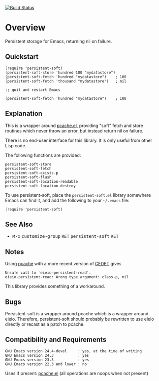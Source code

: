 [![Build Status](https://secure.travis-ci.org/rolandwalker/persistent-soft.png?branch=master)](http://travis-ci.org/rolandwalker/persistent-soft)

# Overview

Persistent storage for Emacs, returning nil on failure.

## Quickstart

```elisp
(require 'persistent-soft)
(persistent-soft-store 'hundred 100 "mydatastore")
(persistent-soft-fetch 'hundred "mydatastore")    ; 100
(persistent-soft-fetch 'thousand "mydatastore")   ; nil
 
;; quit and restart Emacs
 
(persistent-soft-fetch 'hundred "mydatastore")    ; 100
```

## Explanation

This is a wrapper around [pcache.el](http://github.com/sigma/pcache), providing "soft" fetch and
store routines which never throw an error, but instead return
nil on failure.

There is no end-user interface for this library.  It is only
useful from other Lisp code.

The following functions are provided:

	persistent-soft-store
	persistent-soft-fetch
	persistent-soft-exists-p
	persistent-soft-flush
	persistent-soft-location-readable
	persistent-soft-location-destroy

To use persistent-soft, place the `persistent-soft.el` library
somewhere Emacs can find it, and add the following to your
`~/.emacs` file:

```elisp
(require 'persistent-soft)
```

## See Also

* <kbd>M-x</kbd> <kbd>customize-group</kbd> <kbd>RET</kbd> <kbd>persistent-soft</kbd> <kbd>RET</kbd>

## Notes

Using [pcache](http://github.com/sigma/pcache) with a more recent version of [CEDET](http://cedet.sourceforge.net/) gives

	Unsafe call to `eieio-persistent-read'.
	eieio-persistent-read: Wrong type argument: class-p, nil

This library provides something of a workaround.

## Bugs

Persistent-soft is a wrapper around pcache which is a wrapper
around eieio.  Therefore, persistent-soft should probably be
rewritten to use eieio directly or recast as a patch to pcache.

## Compatibility and Requirements

	GNU Emacs version 24.4-devel     : yes, at the time of writing
	GNU Emacs version 24.3           : yes
	GNU Emacs version 23.3           : yes
	GNU Emacs version 22.3 and lower : no

Uses if present: [pcache.el](http://github.com/sigma/pcache) (all operations are noops when
not present)
